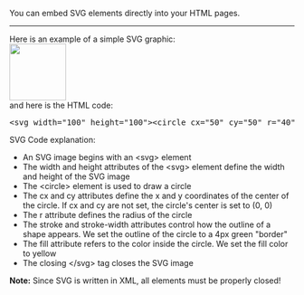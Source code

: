 You can embed SVG elements directly into your HTML pages.
<hr>
Here is an example of a simple SVG graphic:
<br>
<img src="https://i.imgur.com/oVlYcHQ.jpg" width="100" height="100">
<br>
and here is the HTML code:
<pre>&lt;svg width="100" height="100"&gt;&lt;circle cx="50" cy="50" r="40" stroke="green" stroke-width="4" fill="yellow" /&gt;&lt;/svg&gt;</pre>
SVG Code explanation:
<ul>
  <li>An SVG image begins with an &lt;svg&gt; element</li>
  <li>The width and height attributes of the &lt;svg&gt; element define the width and height of the SVG image</li>
  <li>The &lt;circle&gt; element is used to draw a circle</li>
  <li>The cx and cy attributes define the x and y coordinates of the center of the circle. If cx and cy are not set, the circle's center is set to (0, 0)</li>
  <li>The r attribute defines the radius of the circle</li>
  <li>The stroke and stroke-width attributes control how the outline of a shape appears. We set the outline of the circle to a 4px green "border"</li>
  <li>The fill attribute refers to the color inside the circle. We set the fill color to yellow</li>
  <li>The closing &lt;/svg&gt; tag closes the SVG image</li>
</ul>
<b>Note:</b> Since SVG is written in XML, all elements must be properly closed!
